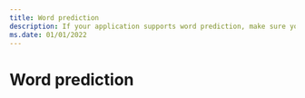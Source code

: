 ```yaml
---
title: Word prediction
description: If your application supports word prediction, make sure your international users enjoy the same benefit.
ms.date: 01/01/2022
---
```


# Word prediction
